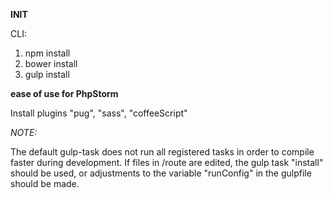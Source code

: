 **INIT**

CLI:
1.  npm install
2.  bower install
3.  gulp install

**ease of use for PhpStorm**

Install plugins "pug", "sass", "coffeeScript"

_NOTE:_

The default gulp-task does not run all registered tasks in order to compile faster during development.
If files in /route are edited, the gulp task "install" should be used, 
or adjustments to the variable "runConfig" in the gulpfile should be made.
